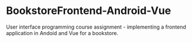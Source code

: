 # BookstoreFrontend-Android-Vue
User interface programming course assignment - implementing a frontend application in Andoid and Vue for a bookstore. 
